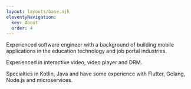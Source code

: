 ```yaml
---
layout: layouts/base.njk
eleventyNavigation:
  key: About
  order: 4
---
```


Experienced software engineer with a background of building mobile applications in the education technology and job portal industries.

Experienced in interactive video, video player and DRM.

Specialties in Kotlin, Java and have some experience with Flutter, Golang, Node.js and microservices.

